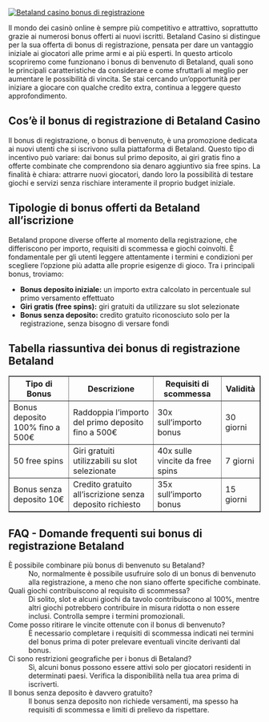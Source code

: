[![Betaland casino bonus di registrazione](https://123-caf.pages.dev/gitsignup.png)](https://vrmoo.ru/Bt82HjjY)

<p>Il mondo dei casinò online è sempre più competitivo e attrattivo, soprattutto grazie ai numerosi bonus offerti ai nuovi iscritti. Betaland Casino si distingue per la sua offerta di bonus di registrazione, pensata per dare un vantaggio iniziale ai giocatori alle prime armi e ai più esperti. In questo articolo scopriremo come funzionano i bonus di benvenuto di Betaland, quali sono le principali caratteristiche da considerare e come sfruttarli al meglio per aumentare le possibilità di vincita. Se stai cercando un’opportunità per iniziare a giocare con qualche credito extra, continua a leggere questo approfondimento.</p>  <h2>Cos’è il bonus di registrazione di Betaland Casino</h2> <p>Il bonus di registrazione, o bonus di benvenuto, è una promozione dedicata ai nuovi utenti che si iscrivono sulla piattaforma di Betaland. Questo tipo di incentivo può variare: dai bonus sul primo deposito, ai giri gratis fino a offerte combinate che comprendono sia denaro aggiuntivo sia free spins. La finalità è chiara: attrarre nuovi giocatori, dando loro la possibilità di testare giochi e servizi senza rischiare interamente il proprio budget iniziale.</p>  <h2>Tipologie di bonus offerti da Betaland all’iscrizione</h2> <p>Betaland propone diverse offerte al momento della registrazione, che differiscono per importo, requisiti di scommessa e giochi coinvolti. È fondamentale per gli utenti leggere attentamente i termini e condizioni per scegliere l’opzione più adatta alle proprie esigenze di gioco. Tra i principali bonus, troviamo:</p>  <ul>   <li><strong>Bonus deposito iniziale:</strong> un importo extra calcolato in percentuale sul primo versamento effettuato</li>   <li><strong>Giri gratis (free spins):</strong> giri gratuiti da utilizzare su slot selezionate</li>   <li><strong>Bonus senza deposito:</strong> credito gratuito riconosciuto solo per la registrazione, senza bisogno di versare fondi</li> </ul>  <h2>Tabella riassuntiva dei bonus di registrazione Betaland</h2> <table border="1" cellpadding="5" cellspacing="0">   <thead>     <tr>       <th>Tipo di Bonus</th>       <th>Descrizione</th>       <th>Requisiti di scommessa</th>       <th>Validità</th>     </tr>   </thead>   <tbody>     <tr>       <td>Bonus deposito 100% fino a 500€</td>       <td>Raddoppia l’importo del primo deposito fino a 500€</td>       <td>30x sull’importo bonus</td>       <td>30 giorni</td>     </tr>     <tr>       <td>50 free spins</td>       <td>Giri gratuiti utilizzabili su slot selezionate</td>       <td>40x sulle vincite da free spins</td>       <td>7 giorni</td>     </tr>     <tr>       <td>Bonus senza deposito 10€</td>       <td>Credito gratuito all’iscrizione senza deposito richiesto</td>       <td>35x sull’importo bonus</td>       <td>15 giorni</td>     </tr>   </tbody> </table>  <h2>FAQ - Domande frequenti sui bonus di registrazione Betaland</h2> <dl>   <dt>È possibile combinare più bonus di benvenuto su Betaland?</dt>   <dd>No, normalmente è possibile usufruire solo di un bonus di benvenuto alla registrazione, a meno che non siano offerte specifiche combinate.</dd>    <dt>Quali giochi contribuiscono al requisito di scommessa?</dt>   <dd>Di solito, slot e alcuni giochi da tavolo contribuiscono al 100%, mentre altri giochi potrebbero contribuire in misura ridotta o non essere inclusi. Controlla sempre i termini promozionali.</dd>    <dt>Come posso ritirare le vincite ottenute con il bonus di benvenuto?</dt>   <dd>È necessario completare i requisiti di scommessa indicati nei termini del bonus prima di poter prelevare eventuali vincite derivanti dal bonus.</dd>    <dt>Ci sono restrizioni geografiche per i bonus di Betaland?</dt>   <dd>Sì, alcuni bonus possono essere attivi solo per giocatori residenti in determinati paesi. Verifica la disponibilità nella tua area prima di iscriverti.</dd>    <dt>Il bonus senza deposito è davvero gratuito?</dt>   <dd>Il bonus senza deposito non richiede versamenti, ma spesso ha requisiti di scommessa e limiti di prelievo da rispettare.</dd> </dl>